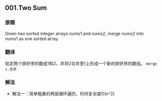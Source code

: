 ## 001.Two Sum
### 原题
Given two sorted integer arrays nums1 and nums2, merge nums2 into nums1 as one sorted array.
### 翻译
给定两个排好序的数组1和2，并将2合并至1上形成一个新的排好序的数组。
`merge v.合并`
### 解法
- 解法一：简单粗暴的两层循环遍历，时间复杂度O(n^2)
```javascript

```